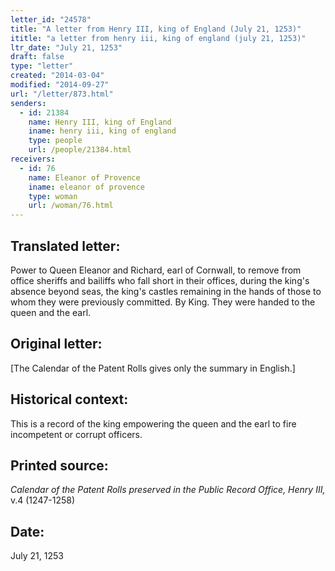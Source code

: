 ```yaml
---
letter_id: "24578"
title: "A letter from Henry III, king of England (July 21, 1253)"
ititle: "a letter from henry iii, king of england (july 21, 1253)"
ltr_date: "July 21, 1253"
draft: false
type: "letter"
created: "2014-03-04"
modified: "2014-09-27"
url: "/letter/873.html"
senders:
  - id: 21384
    name: Henry III, king of England
    iname: henry iii, king of england
    type: people
    url: /people/21384.html
receivers:
  - id: 76
    name: Eleanor of Provence
    iname: eleanor of provence
    type: woman
    url: /woman/76.html
---
```

<h2> Translated letter:</h2>Power to Queen Eleanor and Richard, earl of Cornwall, to remove from office sheriffs and bailiffs who fall short in their offices, during the king's absence beyond seas, the king's castles remaining in the hands of those to whom they were previously committed.
By King.
They were handed to the queen and the earl.
<h2 class="mt-4"> Original letter:</h2>[The Calendar of the Patent Rolls gives only the summary in English.]
<h2 class="mt-4"> Historical context:</h2>This is a record of the king empowering the queen and the earl to fire incompetent or corrupt officers.
<h2 class="mt-4"> Printed source:</h2><p><em>Calendar of the Patent Rolls preserved in the Public Record Office, Henry III,</em> v.4 (1247-1258)</p><h2 class="mt-4"> Date:</h2>July 21, 1253